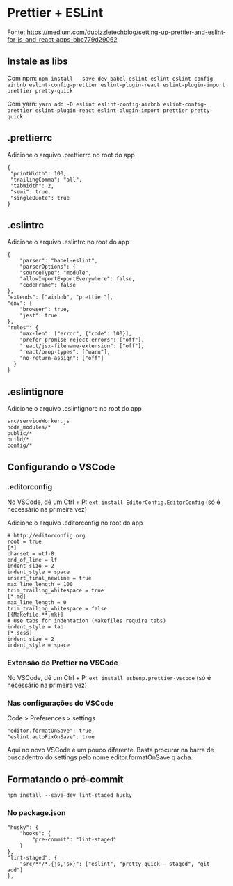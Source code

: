 # Prettier + ESLint

Fonte: https://medium.com/dubizzletechblog/setting-up-prettier-and-eslint-for-js-and-react-apps-bbc779d29062

## Instale as libs

Com npm:
`npm install --save-dev babel-eslint eslint eslint-config-airbnb eslint-config-prettier eslint-plugin-react eslint-plugin-import prettier pretty-quick`

Com yarn:
`yarn add -D eslint eslint-config-airbnb eslint-config-prettier eslint-plugin-react eslint-plugin-import prettier pretty-quick`

## .prettierrc

Adicione o arquivo .prettierrc no root do app

```
{
 "printWidth": 100,
 "trailingComma": "all",
 "tabWidth": 2,
 "semi": true,
 "singleQuote": true
}
```

## .eslintrc

Adicione o arquivo .eslintrc no root do app

```
{
    "parser": "babel-eslint",
    "parserOptions": {
    "sourceType": "module",
    "allowImportExportEverywhere": false,
    "codeFrame": false
},
"extends": ["airbnb", "prettier"],
"env": {
    "browser": true,
    "jest": true
},
"rules": {
    "max-len": ["error", {"code": 100}],
    "prefer-promise-reject-errors": ["off"],
    "react/jsx-filename-extension": ["off"],
    "react/prop-types": ["warn"],
    "no-return-assign": ["off"]
  }
}
```

## .eslintignore

Adicione o arquivo .eslintignore no root do app

```
src/serviceWorker.js
node_modules/*
public/*
build/*
config/*
```

## Configurando o VSCode

### .editorconfig

No VSCode, dê um Ctrl + P: `ext install EditorConfig.EditorConfig` (só é necessário na primeira vez)

Adicione o arquivo .editorconfig no root do app

```
# http://editorconfig.org
root = true
[*]
charset = utf-8
end_of_line = lf
indent_size = 2
indent_style = space
insert_final_newline = true
max_line_length = 100
trim_trailing_whitespace = true
[*.md]
max_line_length = 0
trim_trailing_whitespace = false
[{Makefile,**.mk}]
# Use tabs for indentation (Makefiles require tabs)
indent_style = tab
[*.scss]
indent_size = 2
indent_style = space
```

### Extensão do Prettier no VSCode

No VSCode, dê um Ctrl + P: `ext install esbenp.prettier-vscode` (só é necessário na primeira vez)

### Nas configurações do VSCode

Code > Preferences > settings

```
"editor.formatOnSave": true,
"eslint.autoFixOnSave": true
```

Aqui no novo VSCode é um pouco diferente. Basta procurar na barra de buscadentro do settings pelo nome editor.formatOnSave q acha.

## Formatando o pré-commit

`npm install --save-dev lint-staged husky`

### No package.json

```
"husky": {
    "hooks": {
        "pre-commit": "lint-staged"
    }
},
"lint-staged": {
    "src/**/*.{js,jsx}": ["eslint", "pretty-quick — staged", "git add"]
},
```

